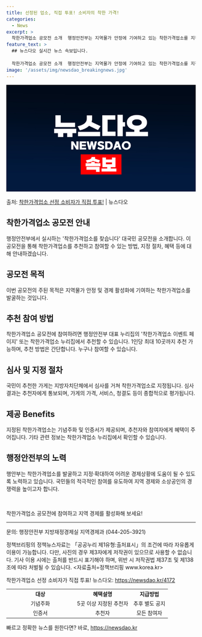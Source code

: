 ```yaml
---
title: 선정된 업소, 직접 투표! 소비자의 착한 가격!
categories:
  - News
excerpt: >
  착한가격업소 공모전 소개  행정안전부는 지역물가 안정에 기여하고 있는 착한가격업소를 지정·확대하기 위해 ‘착…
feature_text: >
  ## 뉴스다오 실시간 뉴스 속보입니다.

  착한가격업소 공모전 소개  행정안전부는 지역물가 안정에 기여하고 있는 착한가격업소를 지정·확대하기 위해 ‘착…
image: '/assets/img/newsdao_breakingnews.jpg'
---
```


![뉴스다오 속보](/assets/img/newsdao_breakingnews.jpg)

<p>출처: <a href="https://newsdao.kr/4172" rel="dofollow">착한가격업소 선정 소비자가 직접 투표!</a> | 뉴스다오</p>

<h2 data-ke-size="size26">착한가격업소 공모전 안내</h2>
<p data-ke-size="size16">행정안전부에서 실시하는 '착한가격업소를 찾습니다' 대국민 공모전을 소개합니다. 이 공모전을 통해 착한가격업소를 추천하고 참여할 수 있는 방법, 지정 절차, 혜택 등에 대해 안내하겠습니다.</p>

<h2 data-ke-size="size24">공모전 목적</h2>
<p data-ke-size="size16">이번 공모전의 주된 목적은 지역물가 안정 및 경제 활성화에 기여하는 착한가격업소를 발굴하는 것입니다.</p>

<h2 data-ke-size="size24">추천 참여 방법</h2>
<p data-ke-size="size16">착한가격업소 공모전에 참여하려면 행정안전부 대표 누리집의 '착한가격업소 이벤트 페이지' 또는 착한가격업소 누리집에서 추천할 수 있습니다. 1인당 최대 10곳까지 추천 가능하며, 추천 방법은 간단합니다. 누구나 참여할 수 있습니다.</p>

<h2 data-ke-size="size24">심사 및 지정 절차</h2>
<p data-ke-size="size16">국민이 추천한 가게는 지방자치단체에서 심사를 거쳐 착한가격업소로 지정됩니다. 심사 결과는 추천자에게 통보되며, 가게의 가격, 서비스, 청결도 등이 종합적으로 평가됩니다.</p>

<h2 data-ke-size="size24">제공 Benefits</h2>
<p data-ke-size="size16">지정된 착한가격업소는 기념주화 및 인증서가 제공되며, 추천자와 참여자에게 혜택이 주어집니다. 기타 관련 정보는 착한가격업소 누리집에서 확인할 수 있습니다.</p>

<h2 data-ke-size="size24">행정안전부의 노력</h2>
<p data-ke-size="size16">행안부는 착한가격업소를 발굴하고 지정‧확대하여 어려운 경제상황에 도움이 될 수 있도록 노력하고 있습니다. 국민들의 적극적인 참여를 유도하여 지역 경제와 소상공인의 경쟁력을 높이고자 합니다.</p>

<p data-ke-size="size16">&nbsp;</p>

<p data-ke-size="size16">착한가격업소 공모전에 참여하고 지역 경제를 활성화해 보세요!</p>

<hr>

<p data-ke-size="size16">문의: 행정안전부 지방재정경제실 지역경제과 (044-205-3921)</p>

<p data-ke-size="size16">정책브리핑의 정책뉴스자료는 「공공누리 제1유형:출처표시」의 조건에 따라 자유롭게 이용이 가능합니다. 다만, 사진의 경우 제3자에게 저작권이 있으므로 사용할 수 없습니다. 기사 이용 시에는 출처를 반드시 표기해야 하며, 위반 시 저작권법 제37조 및 제138조에 따라 처벌될 수 있습니다. <자료출처=정책브리핑 www.korea.kr></p>

<p data-ke-size="size16">착한가격업소 선정 소비자가 직접 투표! 뉴스다오: <a href="https://newsdao.kr/4172">https://newsdao.kr/4172</a></p>

<table>
   <colgroup><col width="181">
   </colgroup><tbody>
      <tr>
         <td style="text-align: center; height: 17px;"><b>대상</b></td>
         <td style="text-align: center; height: 17px;"><b>혜택설명</b></td>
         <td style="text-align: center; height: 17px;"><b>지급방법</b></td>
      </tr>
      <tr>
         <td style="text-align: center; height: 17px;">기념주화</td>
         <td style="text-align: center; height: 17px;">5곳 이상 지정된 추천자</td>
         <td style="text-align: center; height: 17px;">추후 별도 공지</td>
      </tr>
      <tr>
         <td style="text-align: center; height: 17px;">인증서</td>
         <td style="text-align: center; height: 17px;">추천자</td>
         <td style="text-align: center; height: 17px;">모든 참여자</td>
      </tr>
   </tbody>
</table> 

빠르고 정확한 뉴스를 원한다면? 바로, <a href="https://newsdao.kr" rel="dofollow">https://newsdao.kr</a>


